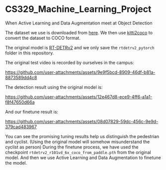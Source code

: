 # CS329_Machine_Learning_Project
When Active Learning and Data Augmentation meet at Object Detection

The dataset we use is downloaded from [here](https://www.cvlibs.net/datasets/kitti/eval_object.php?obj_benchmark=3d). We then use [kitti2coco](https://github.com/kouyuanbo/kitti2coco) to convert the dataset to COCO format.

The original model is [RT-DETRv2](https://github.com/lyuwenyu/RT-DETR/tree/main/rtdetrv2_pytorch) and we only save the `rtdetrv2_pytorch` folder in this repository.

The original test video is recorded by ourselves in the campus:


https://github.com/user-attachments/assets/9e9f5bcd-8909-46df-b81a-8873589dd4c8

The detection result using the original model is:

https://github.com/user-attachments/assets/12e467d8-ece9-4ff6-a1a1-f8f47650d66a

And our finetune result is:

https://github.com/user-attachments/assets/08d07829-59dc-456c-9e9d-379cad483967

You can see the promising tuning results help us distinguish the pedestrian and cyclist. (Using the original model will somehow misunderstand the cyclist as person) During the finetune process, we have used the checkpoint `rtdetrv2_r101vd_6x_coco_from_paddle.pth` from the original model. And then we use Active Learning and Data Augmentation to finetune the model. 

